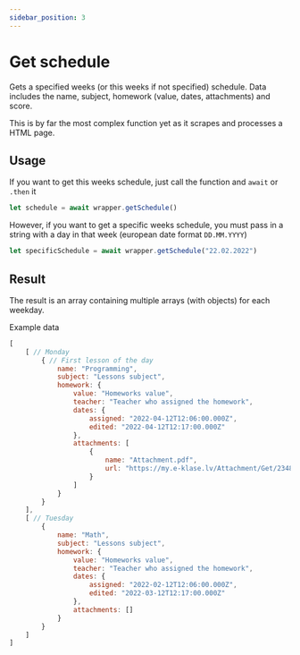 ```yaml
---
sidebar_position: 3
---
```


# Get schedule

Gets a specified weeks (or this weeks if not specified) schedule. Data includes the name, subject, homework (value, dates, attachments) and score.

This is by far the most complex function yet as it scrapes and processes a HTML page.

## Usage

If you want to get this weeks schedule, just call the function and `await` or `.then` it
```js
let schedule = await wrapper.getSchedule()
```

However, if you want to get a specific weeks schedule, you must pass in a string with a day in that week (european date format `DD.MM.YYYY`)
```js
let specificSchedule = await wrapper.getSchedule("22.02.2022")
```

## Result

The result is an array containing multiple arrays (with objects) for each weekday.

Example data
```js
[
    [ // Monday
        { // First lesson of the day
            name: "Programming",
            subject: "Lessons subject",
            homework: {
                value: "Homeworks value",
                teacher: "Teacher who assigned the homework",
                dates: {
                    assigned: "2022-04-12T12:06:00.000Z",
                    edited: "2022-04-12T12:17:00.000Z"
                },
                attachments: [
                    {
                        name: "Attachment.pdf",
                        url: "https://my.e-klase.lv/Attachment/Get/2348dshj3v2f3"
                    }
                ]
            }
        }
    ],
    [ // Tuesday
        {
            name: "Math",
            subject: "Lessons subject",
            homework: {
                value: "Homeworks value",
                teacher: "Teacher who assigned the homework",
                dates: {
                    assigned: "2022-02-12T12:06:00.000Z",
                    edited: "2022-03-12T12:17:00.000Z"
                },
                attachments: []
            }
        }
    ]
]
```